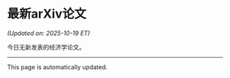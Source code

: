 # 最新arXiv论文

<!-- ARXIV_PAPERS_START -->
*(Updated on: 2025-10-19 ET)*

今日无新发表的经济学论文。
<!-- ARXIV_PAPERS_END -->

---
This page is automatically updated.
